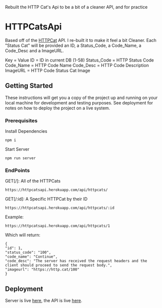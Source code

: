 
Rebuilt the HTTP Cat's Api to be a bit of a cleaner API, and for practice

# HTTPCatsApi

Based off of the [HTTPCat](https://http.cat/) API. I re-built it to make it feel a bit Cleaner. Each "Status Cat" will be provided an ID, a Status_Code, a Code_Name, a Code_Desc and a ImageURL.

Key = Value
ID = ID in current DB (1-58)
Status_Code = HTTP Status Code
Code_Name = HTTP Code Name
Code_Desc = HTTP Code Description
ImageURL = HTTP Code Status Cat Image

## Getting Started

These instructions will get you a copy of the project up and running on your local machine for development and testing purposes. See deployment for notes on how to deploy the project on a live system.

### Prerequisites

Install Dependencies
```
npm i
```
Start Server
```
npm run server
```

### EndPoints

GET[/]: All of the HTTPCats

```
https://httpcatsapi.herokuapp.com/api/httpcats/
```

GET[/:id]: A Specific HTTPCat by their ID

```
https://httpcatsapi.herokuapp.com/api/httpcats/:id
```
Example:
```
https://httpcatsapi.herokuapp.com/api/httpcats/1
```
Which will return:
```
{
"id": 1,
"status_code": "100",
"code_name": "Continue",
"code_desc": "The server has received the request headers and the client should proceed to send the request body.",
"imageurl": "https://http.cat/100"
}
```

## Deployment

Server is live [here](https://httpcatsapi.herokuapp.com/), the API is live [here](https://httpcatsapi.herokuapp.com/api/httpcats/).
